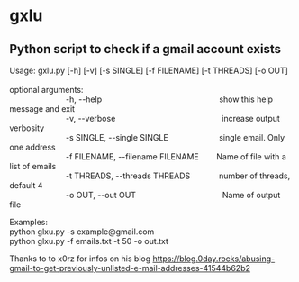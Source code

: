 # gxlu

<h2>Python script to check if a gmail account exists</h2>


<div><span>Usage: gxlu.py [-h] [-v] [-s SINGLE] [-f FILENAME] [-t THREADS] [-o OUT]</span></br></br>
<span>optional arguments:<span></br>
<span style="padding-left: 100px;">-h, --help &nbsp;&nbsp;&nbsp;&nbsp;&nbsp;&nbsp;&nbsp;&nbsp;&nbsp;&nbsp;&nbsp;&nbsp;&nbsp;&nbsp;&nbsp;&nbsp;&nbsp;&nbsp;&nbsp;&nbsp;&nbsp;&nbsp;&nbsp;&nbsp;&nbsp;&nbsp;&nbsp;&nbsp;&nbsp;&nbsp;&nbsp;&nbsp;&nbsp;&nbsp;&nbsp;&nbsp;&nbsp;&nbsp;&nbsp;&nbsp;&nbsp;&nbsp;&nbsp;&nbsp;&nbsp;&nbsp;&nbsp;&nbsp;&nbsp;&nbsp;&nbsp; show this help message and exit</span></br>
<span style="padding-left: 100px;">-v, --verbose &nbsp;&nbsp;&nbsp;&nbsp;&nbsp;&nbsp;&nbsp;&nbsp;&nbsp;&nbsp;&nbsp;&nbsp;&nbsp;&nbsp;&nbsp;&nbsp;&nbsp;&nbsp;&nbsp;&nbsp;&nbsp;&nbsp;&nbsp;&nbsp;&nbsp;&nbsp;&nbsp;&nbsp;&nbsp;&nbsp;&nbsp;&nbsp;&nbsp;&nbsp;&nbsp;&nbsp;&nbsp;&nbsp;&nbsp;&nbsp;&nbsp;&nbsp;&nbsp;&nbsp;&nbsp;&nbsp; increase output verbosity</span></br>
<span style="padding-left: 100px;">-s SINGLE, --single SINGLE &nbsp;&nbsp;&nbsp;&nbsp;&nbsp;&nbsp;&nbsp;&nbsp;&nbsp;&nbsp;&nbsp;&nbsp;&nbsp;&nbsp;&nbsp;&nbsp;&nbsp;&nbsp;&nbsp;&nbsp;&nbsp; single email. Only one address</span></br>
<span style="padding-left: 100px;">-f FILENAME, --filename FILENAME &nbsp;&nbsp;&nbsp;&nbsp;&nbsp;&nbsp; Name of file with a list of emails</span></br>
<span style="padding-left: 100px;">-t THREADS, --threads THREADS &nbsp;&nbsp;&nbsp;&nbsp;&nbsp;&nbsp;&nbsp;&nbsp;&nbsp;&nbsp;&nbsp; number of threads, default 4</span></br>
<span style="padding-left: 100px;">-o OUT, --out OUT &nbsp;&nbsp;&nbsp;&nbsp;&nbsp;&nbsp;&nbsp;&nbsp;&nbsp;&nbsp;&nbsp;&nbsp;&nbsp;&nbsp;&nbsp;&nbsp;&nbsp;&nbsp;&nbsp;&nbsp;&nbsp;&nbsp;&nbsp;&nbsp;&nbsp;&nbsp;&nbsp;&nbsp;&nbsp;&nbsp;&nbsp;&nbsp;&nbsp;&nbsp;&nbsp;&nbsp;&nbsp; Name of output file</span></br>
<p>
Examples:</br>
python glxu.py -s example@gmail.com</br>
python glxu.py -f emails.txt -t 50 -o out.txt</br>
</p>
<p>Thanks to to x0rz for infos on his blog <a href="https://blog.0day.rocks/abusing-gmail-to-get-previously-unlisted-e-mail-addresses-41544b62b2" >https://blog.0day.rocks/abusing-gmail-to-get-previously-unlisted-e-mail-addresses-41544b62b2</a>
</p>
